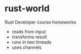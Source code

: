 # rust-world

Rust Developer course homeworks
 - reads from input
 - transforms result
 - runs in two threads
 - uses channels
